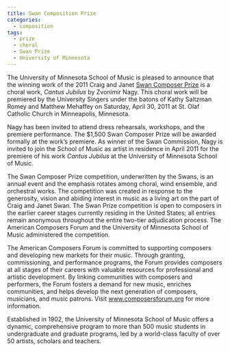 ```yaml
---
title: Swan Composition Prize
categories: 
  - composition
tags:
  - prize
  - choral
  - Swan Prize
  - University of Minnesota
---
```

The University of Minnesota School of Music is pleased to announce that the winning work of the 2011 Craig and Janet [Swan Composer Prize][swan_prize_press_release] is a choral work, _Cantus Jubilus_ by Zvonimir Nagy. This choral work will be premiered by the University Singers under the batons of Kathy Saltzman Romey and Matthew Mehaffey on Saturday, April 30, 2011 at St. Olaf Catholic Church in Minneapolis, Minnesota.

Nagy has been invited to attend dress rehearsals, workshops, and the premiere performance. The $1,500 Swan Composer Prize will be awarded formally at the work’s premiere. As winner of the Swan Commission, Nagy is invited to join the School of Music as artist in residence in April 2011 for the premiere of his work _Cantus Jubilus_ at the University of Minnesota School of Music.

The Swan Composer Prize competition, underwritten by the Swans, is an annual event and the emphasis rotates among choral, wind ensemble, and orchestral works. The competition was created in response to the generosity, vision and abiding interest in music as a living art on the part of Craig and Janet Swan. The Swan Prize competition is open to composers in the earlier career stages currently residing in the United States; all entries remain anonymous throughout the entire two-tier adjudication process. The American Composers Forum and the University of Minnesota School of Music administered the competition.

The American Composers Forum is committed to supporting composers and developing new markets for their music. Through granting, commissioning, and performance programs, the Forum provides composers at all stages of their careers with valuable resources for professional and artistic development. By linking communities with composers and performers, the Forum fosters a demand for new music, enriches communities, and helps develop the next generation of composers, musicians, and music patrons. Visit www.composersforum.org for more information.

Established in 1902, the University of Minnesota School of Music offers a dynamic, comprehensive program to more than 500 music students in undergraduate and graduate programs, led by a world-class faculty of over 50 artists, scholars and teachers. 

[swan_prize_press_release]: http://www1.umn.edu/news/news-releases/2010/UR_CONTENT_257397.html
